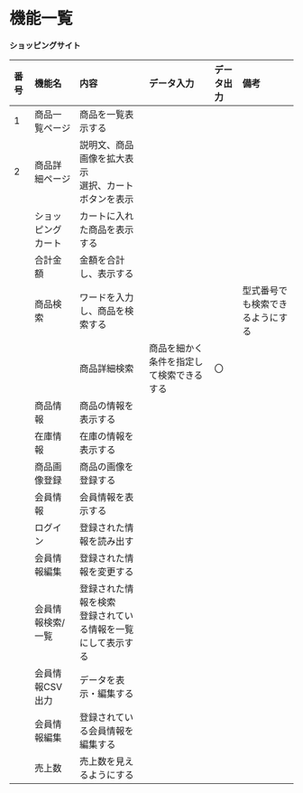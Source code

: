 # 機能一覧

**ショッピングサイト**



|番号|機能名|内容|データ入力|データ出力|備考|
|:---|:---|:---|:---|:---|:---|
|1|商品一覧ページ|商品を一覧表示する||||
|2|商品詳細ページ|説明文、商品画像を拡大表示<br>選択、カートボタンを表示||||
||ショッピングカート|カートに入れた商品を表示する||||
||合計金額|金額を合計し、表示する||||
||商品検索|ワードを入力し、商品を検索する|||型式番号でも検索できるようにする|
|||商品詳細検索|商品を細かく条件を指定して検索できるする|〇|||
||商品情報|商品の情報を表示する||||
||在庫情報|在庫の情報を表示する||||
||商品画像登録|商品の画像を登録する||||
||会員情報|会員情報を表示する||||
||ログイン|登録された情報を読み出す||||
||会員情報編集|登録された情報を変更する||||
||会員情報検索/一覧|登録された情報を検索<br>登録されている情報を一覧にして表示する||||
||会員情報CSV出力|データを表示・編集する||||
||会員情報編集|登録されている会員情報を編集する||||
||売上数|売上数を見えるようにする||||


